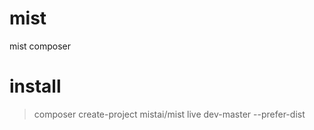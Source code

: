 # mist
mist composer

# install
> composer create-project mistai/mist live dev-master --prefer-dist
